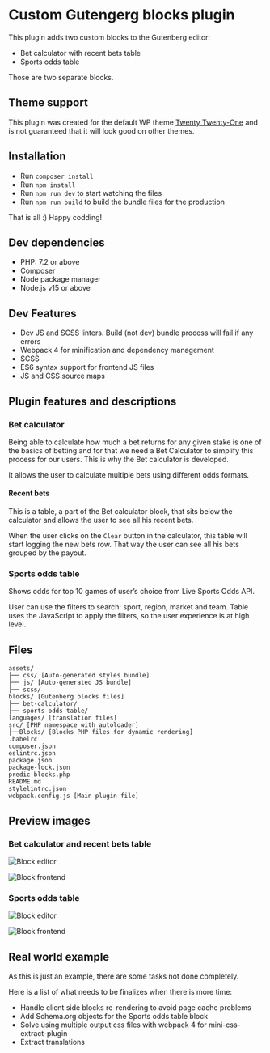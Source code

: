 # Custom Gutengerg blocks plugin
This plugin adds two custom blocks to the Gutenberg editor:

* Bet calculator with recent bets table
* Sports odds table

Those are two separate blocks.

## Theme support
This plugin was created for the default WP theme [Twenty Twenty-One](https://wordpress.org/themes/twentytwentyone/)  and is not guaranteed 
that it will look good on other themes.

## Installation
* Run `composer install`
* Run `npm install`
* Run `npm run dev` to start watching the files
* Run `npm run build` to build the bundle files for the production

That is all :) Happy codding!

## Dev dependencies
* PHP: 7.2 or above
* Composer
* Node package manager
* Node.js v15 or above

## Dev Features
* Dev JS and SCSS linters. Build (not dev) bundle process will fail if any errors 
* Webpack 4 for minification and dependency management
* SCSS
* ES6 syntax support for frontend JS files
* JS and CSS source maps

## Plugin features and descriptions

### Bet calculator
Being able to calculate how much a bet returns for any given stake is one of the basics of betting and
for that we need a Bet Calculator to simplify this process for our users. This is why the Bet calculator is developed.

It allows the user to calculate multiple bets using different odds formats.

#### Recent bets
This is a table, a part of the Bet calculator block, that sits below the calculator
and allows the user to see all his recent bets. 

When the user clicks on the `Clear` button in the calculator, this table will start
logging the new bets row. That way the user can see all his bets grouped by the payout.

### Sports odds table
Shows odds for top 10 games of user’s choice from Live Sports Odds API. 

User can use the filters to search: sport, region, market and team.
Table uses the JavaScript to apply the filters, so the user experience is at high level.

## Files

	assets/
	├── css/ [Auto-generated styles bundle]
	├── js/ [Auto-generated JS bundle]
	├── scss/
	blocks/ [Gutenberg blocks files]
	├── bet-calculator/
	├── sports-odds-table/
	languages/ [translation files]
	src/ [PHP namespace with autoloader]
	├──Blocks/ [Blocks PHP files for dynamic rendering]
	.babelrc
	composer.json
	eslintrc.json
	package.json
	package-lock.json
	predic-blocks.php
	README.md
	stylelintrc.json
	webpack.config.js [Main plugin file]

## Preview images

### Bet calculator and recent bets table
![Block editor](https://gutenberg.acapredic.com/github-images/bet-calculator-block-preview.png)

![Block frontend](https://gutenberg.acapredic.com/github-images/bet-calculator-block.png)

### Sports odds table
![Block editor](https://gutenberg.acapredic.com/github-images/sports-odds-table-block-preview.png)

![Block frontend](https://gutenberg.acapredic.com/github-images/sports-odds-table-block.png)


## Real world example
As this is just an example, there are some tasks not done completely.

Here is a list of what needs to be finalizes when there is more time:

* Handle client side blocks re-rendering to avoid page cache problems
* Add Schema.org objects for the Sports odds table block
* Solve using multiple output css files with webpack 4 for mini-css-extract-plugin
* Extract translations
